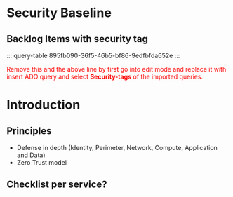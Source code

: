 # Security Baseline

## Backlog Items with security tag

::: query-table 895fb090-36f5-46b5-bf86-9edfbfda652e
:::

<font color="red">Remove this and the above line by first go into edit mode and replace it with insert ADO query and select **Security-tags** of the imported queries.</font>
# Introduction

## Principles

- Defense in depth (Identity, Perimeter, Network, Compute, Application and Data)
- Zero Trust model 

## Checklist per service?

